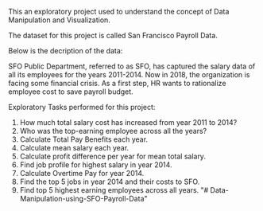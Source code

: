 This an exploratory project used to understand the concept of Data Manipulation and Visualization.

The dataset for this project is called San Francisco Payroll Data.

Below is the decription of the data:

SFO Public Department, referred to as SFO, has captured the salary data of all its employees for the years 2011-2014. Now in 2018, the organization is facing some financial crisis. As a first step, HR wants to rationalize employee cost to save payroll budget.

Exploratory Tasks performed for this project:

1. How much total salary cost has increased from year 2011 to 2014?
2. Who was the top-earning employee across all the years?
3. Calculate Total Pay Benefits each year.
4. Calculate mean salary each year.
5. Calculate profit difference per year for mean total salary.
6. Find job profile for highest salary in year 2014.
7. Calculate Overtime Pay for year 2014.
8. Find the top 5 jobs in year 2014 and their costs to SFO.
9. Find top 5 highest earning employees across all years.
"# Data-Manipulation-using-SFO-Payroll-Data" 
